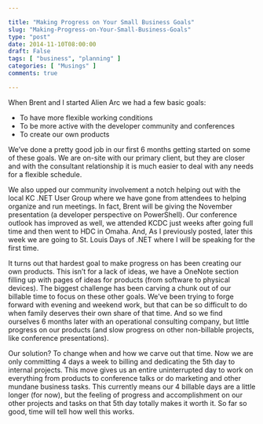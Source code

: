 ```yaml
---

title: "Making Progress on Your Small Business Goals"
slug: "Making-Progress-on-Your-Small-Business-Goals"
type: "post"
date: 2014-11-10T08:00:00
draft: False
tags: [ "business", "planning" ]
categories: [ "Musings" ]
comments: true

---
```


<p>When Brent and I started Alien Arc we had a few basic goals:</p>
<ul>
<li>To have more flexible working conditions</li>
<li>To be more active with the developer community and conferences</li>
<li>To create our own products</li>
</ul>
<p>We&rsquo;ve done a pretty good job in our first 6 months getting started on some of these goals. We are on-site with our primary client, but they are closer and with the consultant relationship it is much easier to deal with any needs for a flexible schedule.</p>
<p>We also upped our community involvement a notch helping out with the local KC .NET User Group where we have gone from attendees to helping organize and run meetings. In fact, Brent will be giving the November presentation (a developer perspective on PowerShell). Our conference outlook has improved as well, we attended KCDC just weeks after going full time and then went to HDC in Omaha. And, As I previously posted, later this week we are going to St. Louis Days of .NET where I will be speaking for the first time.</p>
<p>It turns out that hardest goal to make progress on has been creating our own products. This isn&rsquo;t for a lack of ideas, we have a OneNote section filling up with pages of ideas for products (from software to physical devices). The biggest challenge has been carving a chunk out of our billable time to focus on these other goals. We&rsquo;ve been trying to forge forward with evening and weekend work, but that can be so difficult to do when family deserves their own share of that time. And so we find ourselves 6 months later with an operational consulting company, but little progress on our products (and slow progress on other non-billable projects, like conference presentations).</p>
<p>Our solution? To change when and how we carve out that time. Now we are only committing 4 days a week to billing and dedicating the 5th day to internal projects. This move gives us an entire uninterrupted day to work on everything from products to conference talks or do marketing and other mundane business tasks. This currently means our 4 billable days are a little longer (for now), but the feeling of progress and accomplishment on our other projects and tasks on that 5th day totally makes it worth it. So far so good, time will tell how well this works.</p>
